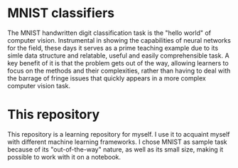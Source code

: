 # MNIST classifiers
The MNIST handwritten digit classification task is the "hello world" of computer vision. Instrumental in showing the capabilities of neural networks for the field, these days it serves as a prime teaching example due to its simle data structure and relatable, useful and easily comprehensible task. A key benefit of it is that the problem gets out of the way, allowing learners to focus on the methods and their complexities, rather than having to deal with the barrage of fringe issues that quickly appears in a more complex computer vision task.

# This repository
This repository is a learning repository for myself. I use it to acquaint myself with different machine learning frameworks. I chose MNIST as sample task because of its "out-of-the-way" nature, as well as its small size, making it possible to work with it on a notebook.
